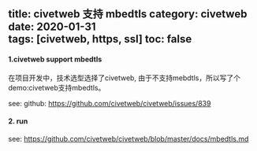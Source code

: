 title: civetweb 支持 mbedtls
category: civetweb
date: 2020-01-31  
tags: [civetweb, https, ssl]
toc: false
---

#### 1.civetweb support mbedtls

在项目开发中，技术选型选择了civetweb, 由于不支持mebdtls，所以写了个demo:civetweb支持mbedtls。

see:
github: https://github.com/civetweb/civetweb/issues/839

#### 2. run

see:
https://github.com/civetweb/civetweb/blob/master/docs/mbedtls.md


